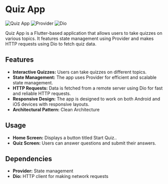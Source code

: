 # Quiz App

![Quiz App](https://img.shields.io/badge/Flutter-v3.0.0-blue)
![Provider](https://img.shields.io/badge/State%20Management-Provider-orange)
![Dio](https://img.shields.io/badge/HTTP%20Client-Dio-red)

Quiz App is a Flutter-based application that allows users to take quizzes on various topics. It features state management using Provider and makes HTTP requests using Dio to fetch quiz data.

## Features

- **Interactive Quizzes:** Users can take quizzes on different topics.
- **State Management:** The app uses Provider for efficient and scalable state management.
- **HTTP Requests:** Data is fetched from a remote server using Dio for fast and reliable HTTP requests.
- **Responsive Design:** The app is designed to work on both Android and iOS devices with responsive layouts.
- **Architectural Pattern:** Clean Architecture

## Usage

- **Home Screen:** Displays a button titled Start Quiz..
- **Quiz Screen:** Users can answer questions and submit their answers.

## Dependencies

- **Provider:** State management
- **Dio:** HTTP client for making network requests


